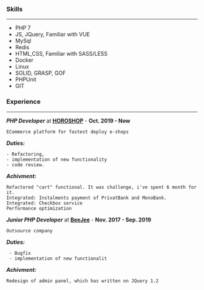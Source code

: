 ### Skills
-- -
- PHP 7
- JS, JQuery, Familiar with VUE
- MySql
- Redis
- HTML,CSS, Familiar with SASS/LESS
- Docker
- Linux
- SOLID, GRASP, GOF
- PHPUnit
- GIT

### Experience
-- -
**_PHP Developer_** at **[HOROSHOP](https://horoshop.ua/)** - **Oct. 2019 - Now**

`ECommerce platform for fastest deploy e-shops`

_**Duties:**_
```
- Refactoring, 
- implementation of new functionality
- code review.
```
_**Achivment:**_
```
Refactored "cart" functional. It was challenge, i've spent 6 month for it.
Integrated: Instalments payment of PrivatBank and MonoBank.
Integrated: Checkbox service
Performance optimization
```

**_Junior PHP Developer_** at **[BeeJee](https://beejee.ru/)** - **Nov. 2017 - Sep. 2019**

`Outsource company`

_**Duties:**_
```
 - Bugfix
 - implementation of new functionalit
```
_**Achivment:**_
```
Redesign of admin panel, which has written on JQuery 1.2
```

